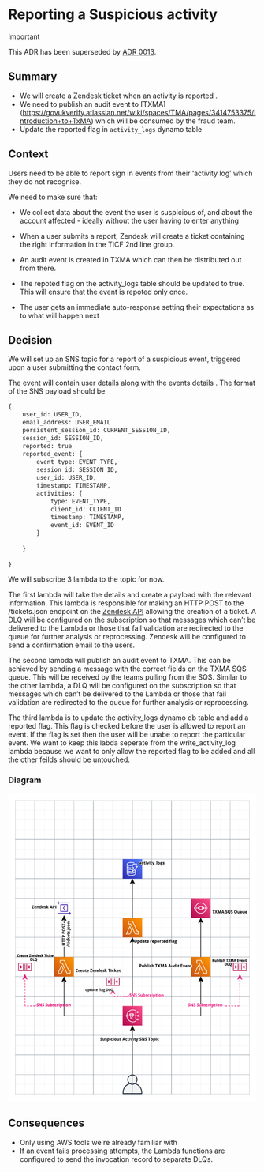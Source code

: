 # Reporting a Suspicious activity

> [!IMPORTANT]
> This ADR has been superseded by [ADR 0013](./0013-contact-form-for-reporting-activity.md).

## Summary

- We will create a Zendesk ticket when an activity is reported .
- We need to publish an audit event to [TXMA] (https://govukverify.atlassian.net/wiki/spaces/TMA/pages/3414753375/Introduction+to+TxMA) which will be consumed by the fraud team.
- Update the reported flag in `activity_logs` dynamo table

## Context

Users need to be able to report sign in events from their ‘activity log’ which they do not recognise.

We need to make sure that:

- We collect data about the event the user is suspicious of, and about the account affected - ideally without the user having to enter anything

- When a user submits a report, Zendesk will create a ticket containing the right information in the TICF 2nd line group.

- An audit event is created in TXMA which can then be distributed out from there.

- The repoted flag on the activity_logs table should be updated to true. This will ensure that the event is repoted only once.

- The user gets an immediate auto-response setting their expectations as to what will happen next

## Decision

We will set up an SNS topic for a report of a suspicious event, triggered upon a user submitting the contact form.

The event will contain user details along with the events details .
The format of the SNS payload should be

```
{
    user_id: USER_ID,
    email_address: USER_EMAIL
    persistent_session_id: CURRENT_SESSION_ID,
    session_id: SESSION_ID,
    reported: true
    reported_event: {
        event_type: EVENT_TYPE,
        session_id: SESSION_ID,
        user_id: USER_ID,
        timestamp: TIMESTAMP,
        activities: {
            type: EVENT_TYPE,
            client_id: CLIENT_ID
            timestamp: TIMESTAMP,
            event_id: EVENT_ID
        }

    }

}
```

We will subscribe 3 lambda to the topic for now.

The first lambda will take the details and create a payload with the relevant information.
This lambda is responsible for making an HTTP POST to the /tickets.json endpoint on the [Zendesk API](https://developer.zendesk.com/api-reference/ticketing/tickets/tickets/) allowing the creation of a ticket.
A DLQ will be configured on the subscription so that messages which can’t be delivered to the Lambda or those that fail validation are redirected to the queue for further analysis or reprocessing.
Zendesk will be configured to send a confirmation email to the users.

The second lambda will publish an audit event to TXMA.
This can be achieved by sending a message with the correct fields on the TXMA SQS queue.
This will be received by the teams pulling from the SQS.
Similar to the other lambda, a DLQ will be configured on the subscription so that messages which can’t be delivered to the Lambda or those that fail validation are redirected to the queue for further analysis or reprocessing.

The third lambda is to update the activity_logs dynamo db table and add a reported flag. This flag is checked before the user is allowed to report an event. If the flag is set then the user will be unabe to report the particular event. We want to keep this labda seperate from the write_activity_log lambda because we want to only allow the reported flag to be added and all the other feilds should be untouched.

### Diagram

![Architecture diagram showing a suspicious activity recorded as an SNS Topic, notifying the subscribing lambdas](./images/ard-0008-RSA.png)

## Consequences

- Only using AWS tools we're already familiar with
- If an event fails processing attempts, the Lambda functions are configured to send the invocation record to separate DLQs.

